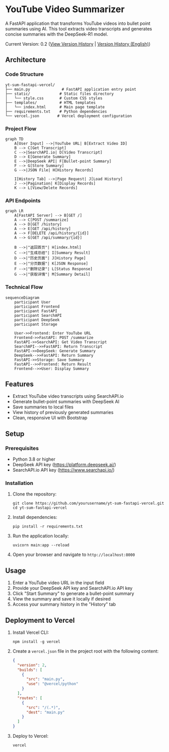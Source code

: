 # YouTube Video Summarizer

A FastAPI application that transforms YouTube videos into bullet point summaries using AI. This tool extracts video transcripts and generates concise summaries with the DeepSeek-R1 model.

Current Version: 0.2 ([View Version History](version_history.md) | [Version History (English)](version_history_en.md))

## Architecture

### Code Structure
```
yt-sum-fastapi-vercel/
├── main.py              # FastAPI application entry point
├── static/             # Static files directory
│   └── style.css       # Custom CSS styles
├── templates/          # HTML templates
│   └── index.html      # Main page template
├── requirements.txt    # Python dependencies
└── vercel.json        # Vercel deployment configuration
```

### Project Flow
```mermaid
graph TD
    A[User Input] -->|YouTube URL| B[Extract Video ID]
    B --> C[Get Transcript]
    C -->|SearchAPI.io| D[Video Transcript]
    D --> E[Generate Summary]
    E -->|DeepSeek API| F[Bullet-point Summary]
    F --> G[Store Summary]
    G -->|JSON File| H[History Records]
    
    I[History Tab] -->|Page Request| J[Load History]
    J -->|Pagination| K[Display Records]
    K --> L[View/Delete Records]
```

### API Endpoints
```mermaid
graph LR
    A[FastAPI Server] --> B[GET /]
    A --> C[POST /summarize]
    A --> D[GET /history]
    A --> E[GET /api/history]
    A --> F[DELETE /api/history/{id}]
    A --> G[GET /api/summary/{id}]
    
    B -->|"返回首页"| H[index.html]
    C -->|"生成总结"| I[Summary Result]
    D -->|"历史页面"| J[History Page]
    E -->|"分页数据"| K[JSON Response]
    F -->|"删除记录"| L[Status Response]
    G -->|"获取详情"| M[Summary Detail]
```

### Technical Flow
```mermaid
sequenceDiagram
    participant User
    participant Frontend
    participant FastAPI
    participant SearchAPI
    participant DeepSeek
    participant Storage

    User->>Frontend: Enter YouTube URL
    Frontend->>FastAPI: POST /summarize
    FastAPI->>SearchAPI: Get Video Transcript
    SearchAPI-->>FastAPI: Return Transcript
    FastAPI->>DeepSeek: Generate Summary
    DeepSeek-->>FastAPI: Return Summary
    FastAPI->>Storage: Save Summary
    FastAPI-->>Frontend: Return Result
    Frontend-->>User: Display Summary
```

## Features

- Extract YouTube video transcripts using SearchAPI.io
- Generate bullet-point summaries with DeepSeek AI
- Save summaries to local files
- View history of previously generated summaries
- Clean, responsive UI with Bootstrap

## Setup

### Prerequisites

- Python 3.8 or higher
- DeepSeek API key (https://platform.deepseek.ai/)
- SearchAPI.io API key (https://www.searchapi.io/)

### Installation

1. Clone the repository:
   ```
   git clone https://github.com/yourusername/yt-sum-fastapi-vercel.git
   cd yt-sum-fastapi-vercel
   ```

2. Install dependencies:
   ```
   pip install -r requirements.txt
   ```

3. Run the application locally:
   ```
   uvicorn main:app --reload
   ```

4. Open your browser and navigate to `http://localhost:8000`

## Usage

1. Enter a YouTube video URL in the input field
2. Provide your DeepSeek API key and SearchAPI.io API key
3. Click "Start Summary" to generate a bullet-point summary
4. View the summary and save it locally if desired
5. Access your summary history in the "History" tab

## Deployment to Vercel

1. Install Vercel CLI:
   ```
   npm install -g vercel
   ```

2. Create a `vercel.json` file in the project root with the following content:
   ```json
   {
     "version": 2,
     "builds": [
       {
         "src": "main.py",
         "use": "@vercel/python"
       }
     ],
     "routes": [
       {
         "src": "/(.*)",
         "dest": "main.py"
       }
     ]
   }
   ```

3. Deploy to Vercel:
   ```
   vercel
   ```
